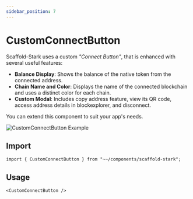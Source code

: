 ```yaml
---
sidebar_position: 7
---
```


# CustomConnectButton

Scaffold-Stark uses a custom _"Connect Button"_, that is enhanced with several useful features:

- **Balance Display**: Shows the balance of the native token from the connected address.
- **Chain Name and Color**: Displays the name of the connected blockchain and uses a distinct color for each chain.
- **Custom Modal**: Includes copy address feature, view its QR code, access address details in blockexplorer, and disconnect.

You can extend this component to suit your app's needs.

![CustomConnectButton Example](/img/customConnectButton.png)

## Import

```tsx
import { CustomConnectButton } from "~~/components/scaffold-stark";
```

## Usage

```tsx
<CustomConnectButton />
```
